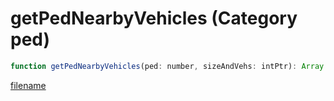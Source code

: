 # getPedNearbyVehicles (Category ped)

```js
function getPedNearbyVehicles(ped: number, sizeAndVehs: intPtr): Array
```

[filename](getPedNearbyVehicles_m.md ':include')